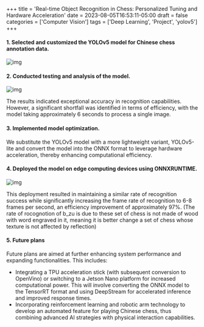 +++
title = 'Real-time Object Recognition in Chess: Personalized Tuning and Hardware Acceleration'
date = 2023-08-05T16:53:11-05:00
draft = false
categories = ['Computer Vision']
tags = ['Deep Learning', 'Project', 'yolov5']
+++

#### 1. Selected and customized the YOLOv5 model for Chinese chess annotation data.

![img](https://s2.loli.net/2024/01/27/zASf74aWbsmn5tP.png)

#### 2. Conducted testing and analysis of the model.

![img](https://s2.loli.net/2024/01/27/7f4cP9gOke5Zy3W.png)

The results indicated exceptional accuracy in recognition capabilities. However, a significant shortfall was identified in terms of efficiency, with the model taking approximately 6 seconds to process a single image.

#### 3. Implemented model optimization.

We substitute the YOLOv5 model with a more lightweight variant, YOLOv5-lite and convert the model into the ONNX format to leverage hardware acceleration, thereby enhancing computational efficiency.

#### 4. Deployed the model on edge computing devices using ONNXRUNTIME.

![img](https://s2.loli.net/2024/01/27/wtzKNoyCkMFufVI.png)

This deployment resulted in maintaining a similar rate of recognition success while significantly increasing the frame rate of recognition to 6-8 frames per second, an efficiency improvement of approximately 97%. (The rate of rocognotion of b_zu is due to these set of chess is not made of wood with word engraved in it, meaning it is better change a set of chess whose texture is not affected by reflection)

#### 5. Future plans

Future plans are aimed at further enhancing system performance and expanding functionalities. This includes:

- Integrating a TPU acceleration stick (with subsequent conversion to OpenVino) or switching to a Jetson Nano platform for increased computational power. This will involve converting the ONNX model to the TensorRT format and using DeepStream for accelerated inference and improved response times.
- Incorporating reinforcement learning and robotic arm technology to develop an automated feature for playing Chinese chess, thus combining advanced AI strategies with physical interaction capabilities.

